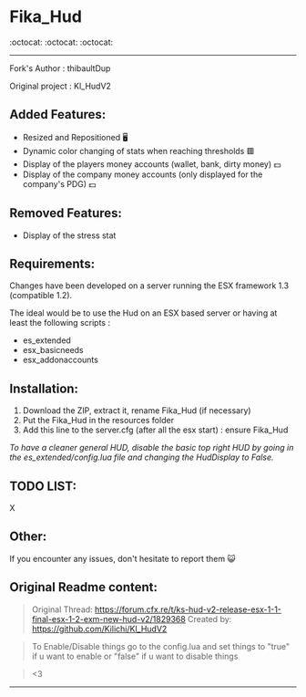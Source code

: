 
# Fika_Hud

:octocat: :octocat: :octocat: 

---

Fork's Author : thibaultDup

Original project : Kl_HudV2

## Added Features:

- Resized and Repositioned :desktop_computer:
- Dynamic color changing of stats when reaching thresholds :red_square:
- Display of the players money accounts (wallet, bank, dirty money) :dollar:
- Display of the company money accounts (only displayed for the company's PDG) :dollar:


## Removed Features: 

- Display of the stress stat

## Requirements:

Changes have been developed on a server running the ESX framework 1.3 (compatible 1.2).

The ideal would be to use the Hud on an ESX based server or having at least the following scripts : 

- es_extended
- esx_basicneeds
- esx_addonaccounts


## Installation: 

1. Download the ZIP, extract it, rename Fika_Hud (if necessary)
2. Put the Fika_Hud in the resources folder
3. Add this line to the server.cfg (after all the esx start) : ensure Fika_Hud

_To have a cleaner general HUD, disable the basic top right HUD by going in the es_extended/config.lua file and changing the HudDisplay to False._


## TODO LIST:
X

## Other: 

If you encounter any issues, don't hesitate to report them :smiley_cat:


## Original Readme content:

> Original Thread: https://forum.cfx.re/t/ks-hud-v2-release-esx-1-1-final-esx-1-2-exm-new-hud-v2/1829368 Created by: https://github.com/Kilichi/Kl_HudV2

> To Enable/Disable things go to the config.lua and set things to "true" if u want to enable or "false" if u want to disable things

> <3

---
